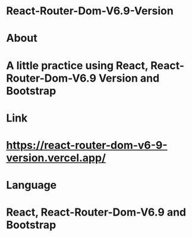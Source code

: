 # React-Router-Dom-V6.9-Version

# About

# A little practice using React, React-Router-Dom-V6.9 Version and Bootstrap

# Link 

# https://react-router-dom-v6-9-version.vercel.app/

# Language

# React, React-Router-Dom-V6.9 and Bootstrap